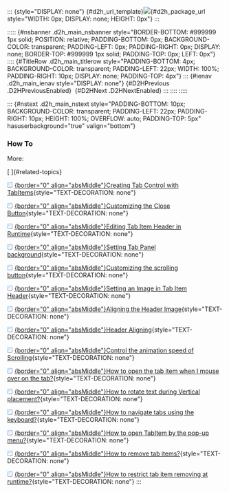 ::: {style="DISPLAY: none"}
[](ms-xhelp:///?Id=d2h_url_template){#d2h_url_template}![](!package_url!){#d2h_package_url style="WIDTH: 0px; DISPLAY: none; HEIGHT: 0px"}
:::

::::: {#nsbanner .d2h_main_nsbanner style="BORDER-BOTTOM: #999999 1px solid; POSITION: relative; PADDING-BOTTOM: 0px; BACKGROUND-COLOR: transparent; PADDING-LEFT: 0px; PADDING-RIGHT: 0px; DISPLAY: none; BORDER-TOP: #999999 1px solid; PADDING-TOP: 0px; LEFT: 0px"}
:::: {#TitleRow .d2h_main_titlerow style="PADDING-BOTTOM: 4px; BACKGROUND-COLOR: transparent; PADDING-LEFT: 22px; WIDTH: 100%; PADDING-RIGHT: 10px; DISPLAY: none; PADDING-TOP: 4px"}
::: {#ienav .d2h_main_ienav style="DISPLAY: none"}
[](ms-xhelp:///?Id=978ac565-93cf-41e9-83fb-9357c4b73f56){#D2HPrevious .D2HPreviousEnabled}  [](ms-xhelp:///?Id=be9ce1df-99a8-426e-a61e-c19d43de9721){#D2HNext .D2HNextEnabled}
:::
::::
:::::

::: {#nstext .d2h_main_nstext style="PADDING-BOTTOM: 10px; BACKGROUND-COLOR: transparent; PADDING-LEFT: 22px; PADDING-RIGHT: 10px; HEIGHT: 100%; OVERFLOW: auto; PADDING-TOP: 5px" hasuserbackground="true" valign="bottom"}
### How To

More:

[ ]{#related-topics}

[![](../button.gif){border="0" align="absMiddle"}Creating Tab Control with TabItems](ms-xhelp:///?Id=edc8a2cb-832f-4a72-840a-582dc648204d){style="TEXT-DECORATION: none"}

[![](../button.gif){border="0" align="absMiddle"}Customizing the Close Button](ms-xhelp:///?Id=9a431c15-2ca6-4d2d-a466-600aef7ae605){style="TEXT-DECORATION: none"}

[![](../button.gif){border="0" align="absMiddle"}Editing Tab Item Header in Runtime](ms-xhelp:///?Id=fcdad418-7d36-4024-a4b8-2c309a61b40b){style="TEXT-DECORATION: none"}

[![](../button.gif){border="0" align="absMiddle"}Setting Tab Panel background](ms-xhelp:///?Id=36f6ed79-8b2f-48e8-904e-548fb2759365){style="TEXT-DECORATION: none"}

[![](../button.gif){border="0" align="absMiddle"}Customizing the scrolling button](ms-xhelp:///?Id=a1f3badc-7019-4f6f-ac9a-7a748afc4fb4){style="TEXT-DECORATION: none"}

[![](../button.gif){border="0" align="absMiddle"}Setting an Image in Tab Item Header](ms-xhelp:///?Id=7bcbe2bd-2b27-4f28-93d2-c21a77cfa797){style="TEXT-DECORATION: none"}

[![](../button.gif){border="0" align="absMiddle"}Aligning the Header Image](ms-xhelp:///?Id=f1df7376-9219-4d14-8aad-44f8b0302cab){style="TEXT-DECORATION: none"}

[![](../button.gif){border="0" align="absMiddle"}Header Aligning](ms-xhelp:///?Id=c01eae75-9d03-40e9-8859-040321dd418c){style="TEXT-DECORATION: none"}

[![](../button.gif){border="0" align="absMiddle"}Control the animation speed of Scrolling](ms-xhelp:///?Id=5dfb8358-f1b0-4b5a-94fb-812f7b8528b9){style="TEXT-DECORATION: none"}

[![](../button.gif){border="0" align="absMiddle"}How to open the tab item when I mouse over on the tab?](ms-xhelp:///?Id=ca3f37b2-530a-4984-9340-4e2bd5bda9e0){style="TEXT-DECORATION: none"}

[![](../button.gif){border="0" align="absMiddle"}How to rotate text during Vertical placement?](ms-xhelp:///?Id=a5aed5cf-0c06-47c8-aac9-e2152725229b){style="TEXT-DECORATION: none"}

[![](../button.gif){border="0" align="absMiddle"}How to navigate tabs using the keyboard?](ms-xhelp:///?Id=1ce91f9a-23aa-4e15-a8c9-9f5809252af3){style="TEXT-DECORATION: none"}

[![](../button.gif){border="0" align="absMiddle"}How to open TabItem by the pop-up menu?](ms-xhelp:///?Id=bff4c7dc-fa57-4a23-a33f-8c5f082e6b13){style="TEXT-DECORATION: none"}

[![](../button.gif){border="0" align="absMiddle"}How to remove tab items?](ms-xhelp:///?Id=69458c0e-1a12-4498-8d4c-2dd7ebc040fa){style="TEXT-DECORATION: none"}

[![](../button.gif){border="0" align="absMiddle"}How to restrict tab item removing at runtime?](ms-xhelp:///?Id=683979f2-32fc-4603-a71e-862ef2da17d4){style="TEXT-DECORATION: none"}
:::
